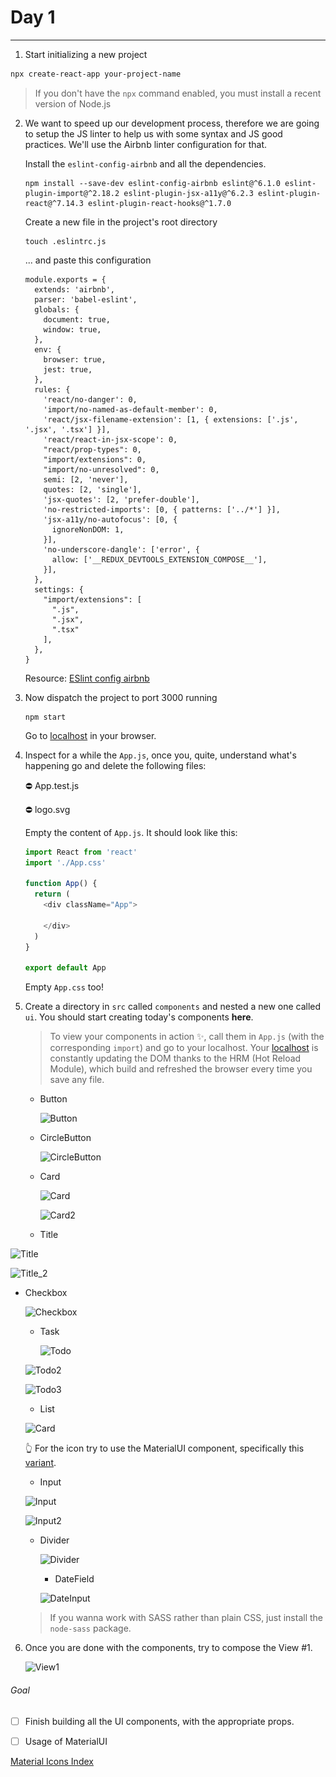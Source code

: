 # Day 1

-----



1. Start initializing a new project

```bash
npx create-react-app your-project-name
```

> If you don't have the `npx` command enabled, you must install a recent version of Node.js

2. We want to speed up our development process, therefore we are going to setup the JS linter to help us with some syntax and JS good practices. We'll use the Airbnb linter configuration for that.

   Install the `eslint-config-airbnb` and all the dependencies.

   ```
   npm install --save-dev eslint-config-airbnb eslint@^6.1.0 eslint-plugin-import@^2.18.2 eslint-plugin-jsx-a11y@^6.2.3 eslint-plugin-react@^7.14.3 eslint-plugin-react-hooks@^1.7.0
   ```

   

   Create a new file in the project's root directory

   ```
   touch .eslintrc.js
   ```

   ... and paste this configuration

   ```
   module.exports = {
     extends: 'airbnb',
     parser: 'babel-eslint',
     globals: {
       document: true,
       window: true,
     },
     env: {
       browser: true,
       jest: true,
     },
     rules: {
       'react/no-danger': 0,
       'import/no-named-as-default-member': 0,
       'react/jsx-filename-extension': [1, { extensions: ['.js', '.jsx', '.tsx'] }],
       'react/react-in-jsx-scope': 0,
       "react/prop-types": 0,
       "import/extensions": 0,
       "import/no-unresolved": 0,
       semi: [2, 'never'],
       quotes: [2, 'single'],
       'jsx-quotes': [2, 'prefer-double'],
       'no-restricted-imports': [0, { patterns: ['../*'] }],
       'jsx-a11y/no-autofocus': [0, {
         ignoreNonDOM: 1,
       }],
       'no-underscore-dangle': ['error', {
         allow: ['__REDUX_DEVTOOLS_EXTENSION_COMPOSE__'],
       }],
     },
     settings: {
       "import/extensions": [
         ".js",
         ".jsx",
         ".tsx"
       ],
     },
   }
   
   ```

   

   Resource: [ESlint config airbnb](https://github.com/airbnb/javascript/tree/master/packages/eslint-config-airbnb)

3. Now dispatch the project to port 3000 running

   ```
   npm start
   ```

   Go to [localhost](http://localhost:3000) in your browser.

   

4. Inspect for a while the `App.js`, once you, quite, understand what's happening go and delete the following files:

   ⛔ App.test.js

   ⛔ logo.svg

   Empty the content of `App.js`. It should look like this: 

   ```js
   import React from 'react'
   import './App.css'
   
   function App() {
     return (
       <div className="App">
   
       </div>
     )
   }
   
   export default App
   
   ```

   Empty `App.css` too!

   

5. Create a directory in `src` called `components` and nested a new one called `ui`. You should start creating today's components **here**.

   > To view your components in action ✨, call them in `App.js` (with the corresponding `import`) and go to your localhost. Your  [localhost](http://localhost:3000) is constantly updating the DOM thanks to the HRM (Hot Reload Module), which build and refreshed the browser every time you save any file.  

   

   * Button

     ![Button](..\_project\assets\Button.png)

     

   * CircleButton

     ![CircleButton](..\_project\assets\CircleButton.png)

     

   * Card

     ![Card](..\_project\assets\Card.png)

     

     ![Card2](..\_project\assets\Card2.png)

     

   * Title

   

![Title](..\_project\assets\Title.png)



![Title_2](..\_project\assets\Title_2.png)



* Checkbox
  

   ![Checkbox](..\_project\assets\Checkbox.png)

   
   
   * Task
   
     ![Todo](..\_project\assets\Todo.png)
   
   
   
   ![Todo2](..\_project\assets\Todo2.png)
   
   
   
   ![Todo3](..\_project\assets\Todo3.png)
   
   
   
   
   
   * List
   
   ![Card](..\_project\assets\Card.png)
   
   
   
   👆 For the icon try to use the MaterialUI component, specifically this [variant](https://material-ui.com/components/icons/#icon-font-icons).
   
   
   
   * Input
   
   
   ![Input](..\_project\assets\Input.png)
   
   ![Input2](..\_project\assets\Input2.png)
   
   
   
   * Divider
   
     ![Divider](..\_project\assets\Divider.png)
     
     
     
     * DateField
     
     ![DateInput](..\_project\assets\DateInput.png)
     
   
   
   
   > If you wanna work with SASS rather than plain CSS, just install the `node-sass` package.
   
   

6. Once you are done with the components, try to compose the View #1. 

   ![View1](..\_project\assets\View1.PNG)





###### Goal

- [ ] Finish building all the UI components, with the appropriate props.

- [ ] Usage of MaterialUI 







[Material Icons Index](https://material.io/resources/icons/?style=baseline)